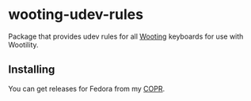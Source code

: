 # wooting-udev-rules
Package that provides udev rules for all [Wooting](https://wooting.io/) keyboards for use with Wootility.

## Installing

You can get releases for Fedora from my [COPR](https://copr.fedorainfracloud.org/coprs/kylegospo/wooting-udev-rules/).